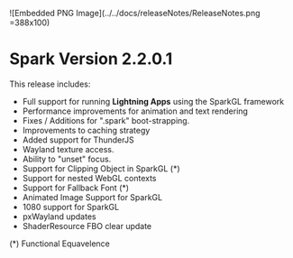 
![Embedded PNG Image](../../docs/releaseNotes/ReleaseNotes.png =388x100)

# Spark Version 2.2.0.1

This release includes:

  * Full support for running **Lightning Apps** using the SparkGL framework
  * Performance improvements for animation and text rendering
  * Fixes / Additions for ".spark" boot-strapping.
  * Improvements to caching strategy
  * Added support for ThunderJS
  * Wayland texture access.
  * Ability to "unset" focus.
  * Support for Clipping Object in SparkGL (*)
  * Support for nested WebGL contexts
  * Support for Fallback Font (*)
  * Animated Image Support for SparkGL
  * 1080 support for SparkGL
  * pxWayland updates
  * ShaderResource FBO clear update



  (*) Functional Equavelence 
